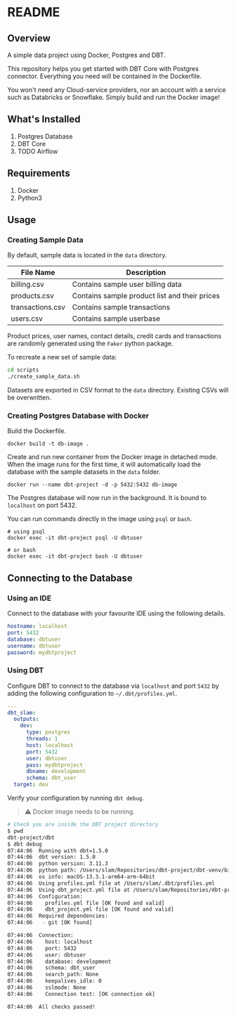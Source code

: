 # README

## Overview

A simple data project using Docker, Postgres and DBT.

This repository helps you get started with DBT Core with Postgres connector.
Everything you need will be contained in the Dockerfile.

You won't need any Cloud-service providers, nor an account with a service such as
Databricks or Snowflake. Simply build and run the Docker image!

## What's Installed

1. Postgres Database
2. DBT Core
3. TODO Airflow

## Requirements

1. Docker
2. Python3

## Usage

### Creating Sample Data

By default, sample data is located in the `data` directory.

| File Name        | Description                                   |
| ---------------- | --------------------------------------------- |
| billing.csv      | Contains sample user billing data             |
| products.csv     | Contains sample product list and their prices |
| transactions.csv | Contains sample transactions                  |
| users.csv        | Contains sample userbase                      |

Product prices, user names, contact details, credit cards and transactions are
randomly generated using the `Faker` python package.

To recreate a new set of sample data:

```bash
cd scripts
./create_sample_data.sh
```

Datasets are exported in CSV format to the `data` directory. Existing CSVs will
be overwritten.

### Creating Postgres Database with Docker

Build the Dockerfile.

``` shell
docker build -t db-image .
```

Create and run new container from the Docker image in detached mode. When the
image runs for the first time, it will automatically load the database with the
sample datasets in the `data` folder.

```shell
docker run --name dbt-project -d -p 5432:5432 db-image

```

The Postgres database will now run in the background.
It is bound to `localhost` on port 5432.

You can run commands directly in the image using `psql` or `bash`.

```shell
# using psql
docker exec -it dbt-project psql -U dbtuser

# or bash
docker exec -it dbt-project bash -U dbtuser
```

## Connecting to the Database

### Using an IDE

Connect to the database with your favourite IDE using the following
details.

```yaml
hostname: localhost
port: 5432
database: dbtuser
username: dbtuser
password: mydbtproject
```

### Using DBT

Configure DBT to connect to the database via `localhost` and port `5432` by
adding the following configuration to `~/.dbt/profiles.yml`.

```yaml
---
dbt_slam:
  outputs:
    dev:
      type: postgres
      threads: 1
      host: localhost
      port: 5432
      user: dbtuser
      pass: mydbtproject
      dbname: development
      schema: dbt_user
  target: dev
```

Verify your configuration by running `dbt debug`.

> :warning: Docker image needs to be running.

```bash
# Check you are inside the DBT project directory
$ pwd
dbt-project/dbt
$ dbt debug
07:44:06  Running with dbt=1.5.0
07:44:06  dbt version: 1.5.0
07:44:06  python version: 3.11.3
07:44:06  python path: /Users/slam/Repositories/dbt-project/dbt-venv/bin/python3.11
07:44:06  os info: macOS-13.3.1-arm64-arm-64bit
07:44:06  Using profiles.yml file at /Users/slam/.dbt/profiles.yml
07:44:06  Using dbt_project.yml file at /Users/slam/Repositories/dbt-project/dbt/dbt_project.yml
07:44:06  Configuration:
07:44:06    profiles.yml file [OK found and valid]
07:44:06    dbt_project.yml file [OK found and valid]
07:44:06  Required dependencies:
07:44:06   - git [OK found]

07:44:06  Connection:
07:44:06    host: localhost
07:44:06    port: 5432
07:44:06    user: dbtuser
07:44:06    database: development
07:44:06    schema: dbt_user
07:44:06    search_path: None
07:44:06    keepalives_idle: 0
07:44:06    sslmode: None
07:44:06    Connection test: [OK connection ok]

07:44:06  All checks passed!
```
